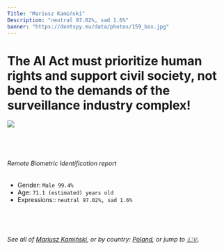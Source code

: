 ```yaml
---
Title: "Mariusz Kamiński"
Description: "neutral 97.02%, sad 1.6%"
banner: "https://dontspy.eu/data/photos/159_box.jpg"
---
```


# The AI Act must prioritize human rights and support civil society, not bend to the demands of the surveillance industry complex!

<link rel="stylesheet" type="text/css" href="/css/blog.css" />

<div class="is-fake" hidden>

_This image is **clearly fake**_, yet we [continue to collect them because the AI Act negotiations](/blog/why-deepfake/) are heading in a direction that will only make people's lives more complicated. For a more in-depth explanation, read: [Double threat: why losing the battle against Face Biometrics would fuel the proliferation of deepfakes](/blog/the-dual-threat-how-losing-the-biometric-battle-fuels-deepfake-proliferation/).


</div>

<!-- <img src="https://dontspy.eu/data/photos/54_box.jpg" /> -->
<img src="https://dontspy.eu/data/photos/159_box.jpg" />

## <br>

###### Remote Biometric Identification report

* <span class="label">Gender:</span> `Male 99.4%`
* <span class="label">Age:</span> `71.1 (estimated) years old`
* <span class="label">Expressions::</span> `neutral 97.02%, sad 1.6%`

## <br>

###### See all of [Mariusz Kamiński](/policymaker#Mariusz%20Kami%C5%84ski), or by country: [Poland](/country#Poland), or jump to [🇱🇻](/x/235).

## <br>

